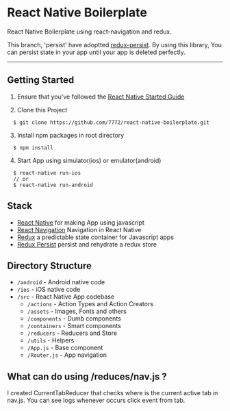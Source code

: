 # React Native Boilerplate
React Native Boilerplate using react-navigation and redux.

This branch, 'persist' have adoptted [redux-persist](https://github.com/rt2zz/redux-persist). By using this library, You can persist state in your app until your app is deleted perfectly.

---

## Getting Started
1. Ensure that you've followed the [React Native Started Guide](https://facebook.github.io/react-native/docs/getting-started.html)

2. Clone this Project
```
  $ git clone https://github.com/7772/react-native-boilerplate.git
```

3. Install npm packages in root directory
```
  $ npm install
```

4. Start App using simulator(ios) or emulator(android)
```
  $ react-native run-ios
  // or
  $ react-native run-android
```

## Stack
- [React Native](https://facebook.github.io/react-native/) for making App using javascript
- [React Navigation](https://reactnavigation.org/) Navigation in React Native
- [Redux](https://redux.js.org/) a predictable state container for Javascript apps
- [Redux Persist](https://github.com/rt2zz/redux-persist) persist and rehydrate a redux store

## Directory Structure
- `/android` - Android native code
- `/ios` - iOS native code
- `/src` - React Native App codebase
  - `/actions` - Action Types and Action Creators
  - `/assets` - Images, Fonts and others
  - `/components` - Dumb components
  - `/containers` - Smart components
  - `/reducers` - Reducers and Store
  - `/utils` - Helpers
  - `/App.js` - Base component
  - `/Router.js` - App navigation

## What can do using /reduces/nav.js ?
I created CurrentTabReducer that checks where is the current active tab in nav.js. You can see logs whenever occurs click event from tab.






